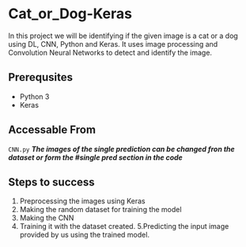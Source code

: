 # Cat_or_Dog-Keras
In this project we will be identifying if the given image is a cat or a dog using DL, CNN, Python and Keras.
It uses image processing and Convolution Neural Networks to detect and identify the image.

## Prerequsites
* Python 3
* Keras

## Accessable From
``CNN.py``
_**The images of the single prediction can be changed fron the dataset or form the #single pred section in the code**_

## Steps to success
1. Preprocessing the images using Keras
2. Making the random dataset for training the model
3. Making the CNN
4. Training it with the dataset created.
5.Predicting the input image provided by us using the trained model.
